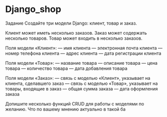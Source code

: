 # Django_shop
Задание
Создайте три модели Django: клиент, товар и заказ.

Клиент может иметь несколько заказов. Заказ может содержать несколько товаров. Товар может входить в несколько заказов.

Поля модели «Клиент»:
— имя клиента
— электронная почта клиента
— номер телефона клиента
— адрес клиента
— дата регистрации клиента

Поля модели «Товар»:
— название товара
— описание товара
— цена товара
— количество товара
— дата добавления товара

Поля модели «Заказ»:
— связь с моделью «Клиент», указывает на клиента, сделавшего заказ
— связь с моделью «Товар», указывает на товары, входящие в заказ
— общая сумма заказа
— дата оформления заказа

Допишите несколько функций CRUD для работы с моделями по желанию. Что по вашему мнению актуально в такой ба
